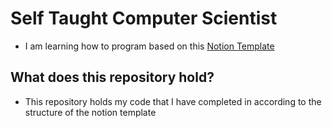 # Self Taught Computer Scientist
- I am learning how to program based on this [Notion Template](https://free-compsci-degree-imc.notion.site/The-Open-Source-Computer-Science-Degree-b799dc75720c48fcb602e58c0c103155)

## What does this repository hold?
- This repository holds my code that I have completed in according to the structure of the notion template
